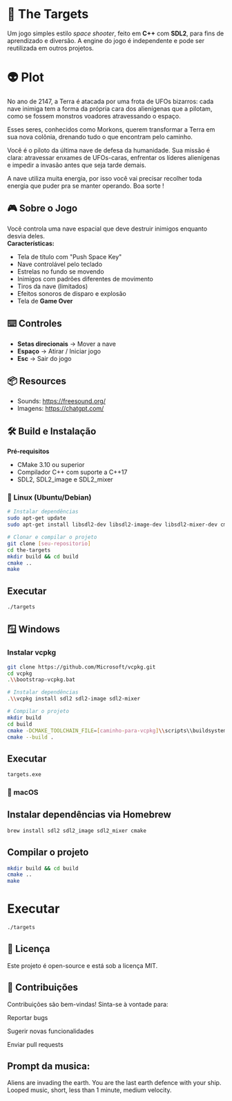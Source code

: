 # 🎯 The Targets

Um jogo simples estilo *space shooter*, feito em **C++** com **SDL2**, para fins de aprendizado e diversão. A engine do jogo é independente e pode ser reutilizada em outros projetos.

# 👽 Plot

No ano de 2147, a Terra é atacada por uma frota de UFOs bizarros: cada nave inimiga tem a forma da própria cara dos alienígenas que a pilotam, como se fossem monstros voadores atravessando o espaço.

Esses seres, conhecidos como Morkons, querem transformar a Terra em sua nova colônia, drenando tudo o que encontram pelo caminho.

Você é o piloto da última nave de defesa da humanidade.
Sua missão é clara: atravessar enxames de UFOs-caras, enfrentar os líderes alienígenas e impedir a invasão antes que seja tarde demais.

A nave utiliza muita energia, por isso você vai precisar recolher toda energia que puder pra se manter operando. Boa sorte !

## 🎮 Sobre o Jogo

Você controla uma nave espacial que deve destruir inimigos enquanto desvia deles.  
**Características:**
- Tela de título com "Push Space Key"
- Nave controlável pelo teclado
- Estrelas no fundo se movendo
- Inimigos com padrões diferentes de movimento
- Tiros da nave (limitados)
- Efeitos sonoros de disparo e explosão
- Tela de **Game Over**

## ⌨️ Controles

- **Setas direcionais** → Mover a nave  
- **Espaço** → Atirar / Iniciar jogo  
- **Esc** → Sair do jogo  

## 📦 Resources
- Sounds: https://freesound.org/
- Imagens: https://chatgpt.com/

## 🛠️ Build e Instalação

**Pré-requisitos**
- CMake 3.10 ou superior
- Compilador C++ com suporte a C++17
- SDL2, SDL2_image e SDL2_mixer

### **🐧 Linux (Ubuntu/Debian)**

```bash
# Instalar dependências
sudo apt-get update
sudo apt-get install libsdl2-dev libsdl2-image-dev libsdl2-mixer-dev cmake build-essential

# Clonar e compilar o projeto
git clone [seu-repositorio]
cd the-targets
mkdir build && cd build
cmake ..
make
```

## Executar
```bash
./targets
```

## 🪟 Windows

### Instalar vcpkg
```bash
git clone https://github.com/Microsoft/vcpkg.git
cd vcpkg
.\\bootstrap-vcpkg.bat

# Instalar dependências
.\\vcpkg install sdl2 sdl2-image sdl2-mixer

# Compilar o projeto
mkdir build
cd build
cmake -DCMAKE_TOOLCHAIN_FILE=[caminho-para-vcpkg]\\scripts\\buildsystems\\vcpkg.cmake ..
cmake --build .
```
## Executar
```bash
targets.exe
```

### 🍎 macOS

## Instalar dependências via Homebrew
```bash
brew install sdl2 sdl2_image sdl2_mixer cmake
```
## Compilar o projeto
```bash
mkdir build && cd build
cmake ..
make
```

# Executar
```bash
./targets 
```

## 📝 Licença
Este projeto é open-source e está sob a licença MIT.

## 🤝 Contribuições
Contribuições são bem-vindas! Sinta-se à vontade para:

Reportar bugs

Sugerir novas funcionalidades

Enviar pull requests

Prompt da musica:
-----------------
Aliens are invading the earth. You are the last earth defence with your ship. 
Looped music, short, less than 1 minute, medium velocity.